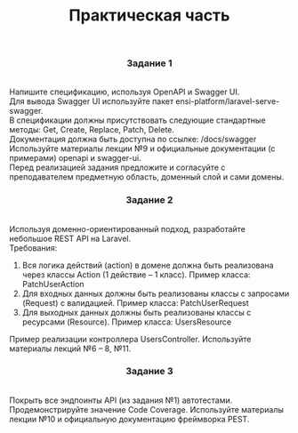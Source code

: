 <h1 align="center">Практическая часть</h1><br>
<h3 align="center">Задание 1</h3><br>
    Напишите спецификацию, используя OpenAPI и Swagger UI.<br>
    Для вывода Swagger UI используйте пакет ensi-platform/laravel-serve-swagger.<br>
    В спецификации должны присутствовать следующие стандартные методы: Get, Create,
    Replace, Patch, Delete.<br>
    Документация должна быть доступна по ссылке: /docs/swagger
    Используйте материалы лекции №9 и официальные документации (с примерами)
    openapi и swagger-ui.<br>
    Перед реализацией задания предложите и согласуйте с преподавателем
    предметную область, доменный слой и сами домены.<br>
<h3 align="center">Задание 2</h3><br>
    Используя доменно-ориентированный подход, разработайте небольшое REST API на
    Laravel.
    <br>
    Требования:
    <br>
    <ol>    
    <li>Вся логика действий (action) в домене должна быть реализована через классы
    Action (1 действие – 1 класс).
    Пример класса: PatchUserAction</li>
    <li>Для входных данных должны быть реализованы классы с запросами (Request)
    с валидацией.
    Пример класса: PatchUserRequest</li>
    <li>Для выходных данных должны быть реализованы классы с ресурсами
    (Resource).
    Пример класса: UsersResource</li>
    </ol>
    Пример реализации контроллера UsersController.
    Используйте материалы лекций №6 – 8, №11.
<h3 align="center">Задание 3</h3><br>
    Покрыть все эндпоинты API (из задания №1) автотестами. Продемонстрируйте
    значение Code Coverage. Используйте материалы лекции №10 и официальную
    документацию фреймворка PEST.
